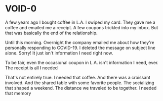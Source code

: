 <template data-parse>2020-03-13</template>

# VOID-0

A few years ago I bought coffee in L.A.
I swiped my card.
They gave me a coffee and emailed me a receipt.
A few coupons trickled into my inbox.
But that was basically the end of the relationship.

Until this morning.
Overnight the company emailed me about how they're personally responding to COVID-19.
I deleted the message on subject line alone.
Sorry!
It just isn't information I need right now.

To be fair, even the occasional coupon in L.A.
isn't information I need, ever.
The receipt is all I needed

That's not entirely true. I needed that coffee.
And there was a croissant involved.
And the shared table with some favorite people.
The socializing that shaped a weekend.
The distance we traveled to be together.
I needed that memory